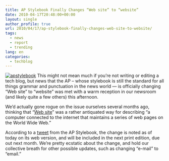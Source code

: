 ```yaml
---
title: AP Stylebook Finally Changes “Web site” to “website”
date: 2010-04-17T20:48:00+00:00
layout: single
author_profile: true
url: 2010/04/17/ap-stylebook-finally-changes-web-site-to-website/
tags:
  - news
  - report
  - trending
lang: en
categories: 
  - techblog
---
```

[![apstylebook](http://lh5.ggpht.com/_vaUVXcmC3OI/S8oXsnf8m_I/AAAAAAAACAo/NG2VHC8YRHk/apstylebook_thumb%5B4%5D.png?imgmax=800 "apstylebook")](http://lh3.ggpht.com/_vaUVXcmC3OI/S8oXoN_4NlI/AAAAAAAACAk/s6M5-cppPm4/s1600-h/apstylebook%5B6%5D.png) This might not mean much if you’re not writing or editing a tech blog, but news that the AP – whose stylebook is still the standard for all things grammar and punctuation in the news world — is officially changing “Web site” to “website” was met with a warm reception in our newsroom (and likely quite a few others) this afternoon. 

We’d actually gone rogue on the issue ourselves several months ago, thinking that “[Web site](http://www.thefreedictionary.com/web+site)” was a rather antiquated way for describing “a computer connected to the internet that maintains a series of web pages on the World Wide Web.” 

According to a [tweet](http://twitter.com/APStylebook/status/12296505018) from the AP Stylebook, the change is noted as of today on its web version, and will be included in the next print edition, due out next month. We’re pretty ecstatic about the change, and hold our collective breath for other possible updates, such as changing “e-mail” to “email.”